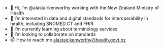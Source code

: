 - 👋 Hi, I’m @alastairkenworthy working with the New Zealand Ministry of Health
- 👀 I’m interested in data and digital standards for interoperability in health, including SNOMED CT and FHIR
- 🌱 I’m currently learning about terminology services
- 💞️ I’m looking to collaborate on standards
- 📫 How to reach me alastair.kenworthy@health.govt.nz

<!---
alastairkenworthy/alastairkenworthy is a ✨ special ✨ repository because its `README.md` (this file) appears on your GitHub profile.
You can click the Preview link to take a look at your changes.
--->
